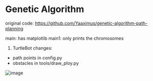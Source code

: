 # Genetic Algorithm
original code: https://github.com/Yaaximus/genetic-algorithm-path-planning

main: has matplotlib
main1: only prints the chromosomes 

1. TurtleBot changes:
- path points in config.py
- obstacles in tools/draw_ploy.py 

![image](https://user-images.githubusercontent.com/75094367/165955360-66b9cb88-d89a-4b25-89ae-38cb8d65f583.png)


